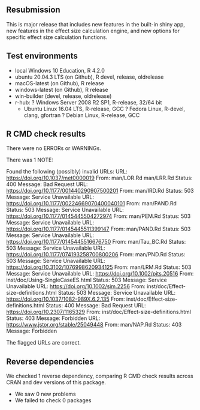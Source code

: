 ## Resubmission

This is major release that includes new features in the built-in shiny app, new features in the effect size calculation engine, and new options for specific effect size calculation functions.

## Test environments

* local Windows 10 Education, R 4.2.0
* ubuntu 20.04.3 LTS (on Github), R devel, release, oldrelease
* macOS-latest (on Github), R release
* windows-latest (on Github), R release
* win-builder (devel, release, oldrelease)
* r-hub:
  ? Windows Server 2008 R2 SP1, R-release, 32/64 bit
  - Ubuntu Linux 16.04 LTS, R-release, GCC
  ? Fedora Linux, R-devel, clang, gfortran
  ? Debian Linux, R-release, GCC

## R CMD check results

There were no ERRORs or WARNINGs. 

There was 1 NOTE:

Found the following (possibly) invalid URLs:
  URL: https://doi.org/10.1037/met0000019
    From: man/LOR.Rd
          man/LRR.Rd
    Status: 400
    Message: Bad Request
  URL: https://doi.org/10.1177/001440290907500201
    From: man/IRD.Rd
    Status: 503
    Message: Service Unavailable
  URL: https://doi.org/10.1177/00224669070400040101
    From: man/PAND.Rd
    Status: 503
    Message: Service Unavailable
  URL: https://doi.org/10.1177/0145445504272974
    From: man/PEM.Rd
    Status: 503
    Message: Service Unavailable
  URL: https://doi.org/10.1177/0145445511399147
    From: man/PAND.Rd
    Status: 503
    Message: Service Unavailable
  URL: https://doi.org/10.1177/0145445516676750
    From: man/Tau_BC.Rd
    Status: 503
    Message: Service Unavailable
  URL: https://doi.org/10.1177/074193258700800206
    From: man/PND.Rd
    Status: 503
    Message: Service Unavailable
  URL: https://doi.org/10.3102/1076998620934125
    From: man/LRM.Rd
    Status: 503
    Message: Service Unavailable
  URL: https://doi.org/10.1002/pits.20516
    From: inst/doc/Using-SingleCaseES.html
    Status: 503
    Message: Service Unavailable
  URL: https://doi.org/10.1002/sim.2256
    From: inst/doc/Effect-size-definitions.html
    Status: 503
    Message: Service Unavailable
  URL: https://doi.org/10.1037/1082-989X.6.2.135
    From: inst/doc/Effect-size-definitions.html
    Status: 400
    Message: Bad Request
  URL: https://doi.org/10.2307/1165329
    From: inst/doc/Effect-size-definitions.html
    Status: 403
    Message: Forbidden
  URL: https://www.jstor.org/stable/25049448
    From: man/NAP.Rd
    Status: 403
    Message: Forbidden
    
  The flagged URLs are correct.

## Reverse dependencies

We checked 1 reverse dependency, comparing R CMD check results across CRAN and dev versions of this package.

 * We saw 0 new problems
 * We failed to check 0 packages
